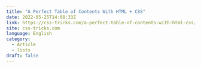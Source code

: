 ```yaml
---
title: "A Perfect Table of Contents With HTML + CSS"
date: 2022-05-25T14:08:33Z
link: https://css-tricks.com/a-perfect-table-of-contents-with-html-css/?utm_medium=RSS&utm_source=news.12bit.vn
site: css-tricks.com
language: English
category:
  - Article
  - lists
draft: false
---
```

